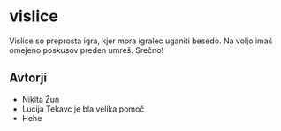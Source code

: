 # vislice

Vislice so preprosta igra, kjer mora igralec uganiti besedo. Na voljo imaš omejeno poskusov preden umreš. Srečno!

## Avtorji

* Nikita Žun
* Lucija Tekavc je bla velika pomoč
* Hehe
